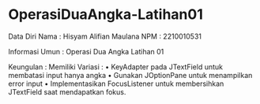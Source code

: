 # OperasiDuaAngka-Latihan01
Data Diri 
Nama : Hisyam Alifian Maulana
NPM  : 2210010531 

Informasi Umun : Operasi Dua Angka Latihan 01

Keungulan : Memiliki Variasi :
• KeyAdapter pada JTextField untuk membatasi input hanya angka
• Gunakan JOptionPane untuk menampilkan error input
• Implementasikan FocusListener untuk membersihkan JTextField
saat mendapatkan fokus.